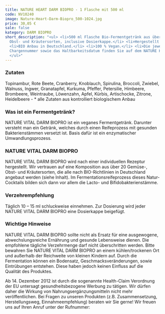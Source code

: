 ```yaml
---
title: NATURE HEART DARM BIOPRO - 1 Flasche mit 500 ml
code: NV10240
image: Nature-Heart-Darm-Biopro_500-1024.jpg
price: 30,05 €
sale: false
kategory: DARM BIOPRO
short_description: "<ul> <li>500 ml Flasche Bio-Fermentgetränk aus über 20 Gemüse-,
  Obst- und Kräutersorten, inclusive Dosierkappe.</li> <li>Hergestellt in Deutschland.</li>
  <li>BIO Anbau in Deutschland.</li> <li>100 % Vegan.</li> <li>Die jeweilige aktuelle
  Chargennummer sowie das Haltbarkeitsdatum finden Sie auf dem NATURE HEART Produktetikett</li>
  </ul>"
---
```


<h3>Zutaten</h3>
<p>
  Topinambur, Rote Beete, Cranberry, Knoblauch, Spirulina, Broccoli, Zwiebel, Walnuss, Ingwer, Granatapfel, Kurkuma, Pfeffer, Petersilie, Himbeere, Brombeere, Weintraube, Löwenzahn, Apfel, Kürbis, Artischocke, Zitrone, Heidelbeere - * alle Zutaten aus kontrolliert biologischem Anbau
</p>
<h3>Was ist ein Fermentgetränk?</h3>
<p>
  NATURE VITAL DARM BIOPRO ist ein veganes Fermentgetränk. Darunter versteht man ein Getränk, welches durch einen Reifeprozess mit gesunden Bakterienstämmen versetzt ist. Basis dafür ist ein enzymatischer Umwandlungsprozess.
</p>

<h3>NATURE VITAL DARM BIOPRO</h3>
<p>
  NATURE VITAL DARM BIOPRO wird nach einer individuellen Rezeptur hergestellt. Wir vertrauen auf eine Komposition aus über 20 Gemüse-, Obst- und Kräutersorten, die alle nach BIO-Richtlinien in Deutschland angebaut werden (siehe Inhalt). Im Fermentationsreifeprozess dieses Natur-Cocktails bilden sich dann vor allem die Lacto- und Bifidobakterienstämme.
</p>

<h3>Verzehrempfehlung</h3>
<p>
  Täglich 10 – 15 ml schluckweise einnehmen. Zur Dosierung wird jeder NATURE VITAL DARM BIOPRO eine Dosierkappe beigefügt.
</p>

<h3>Wichtige Hinweise</h3>
<p>
  NATURE VITAL DARM BIOPRO sollte nicht als Ersatz für eine ausgewogene, abwechslungsreiche Ernährung und gesunde Lebensweise dienen. Die empfohlene tägliche Verzehrmenge darf nicht überschritten werden. Bitte bewahren Sie NATURE VITAL DARM BIOPRO an einem kühlen/trockenen Ort und außerhalb der Reichweite von kleinen Kindern auf. Durch die Fermentation können ein Bodensatz, Geschmacksveränderungen, sowie Eintrübungen entstehen. Diese haben jedoch keinen Einfluss auf die Qualität des Produktes.
</p>
<p>
  Ab 14. Dezember 2012 ist durch die sogenannte Health-Claim Verordnung der EU untersagt gesundheitsbezogene Werbung zu tätigen. Wir dürfen daher die Wirkung von Nahrungsergänzungsmitteln nicht mehr veröffentlichen. Bei Fragen zu unseren Produkten (z.B. Zusammensetzung, Herstellungsweg, Einnahmeempfehlung) beraten wir Sie gerne! Wir freuen uns auf Ihren Anruf unter der Rufnummer:
</p>
